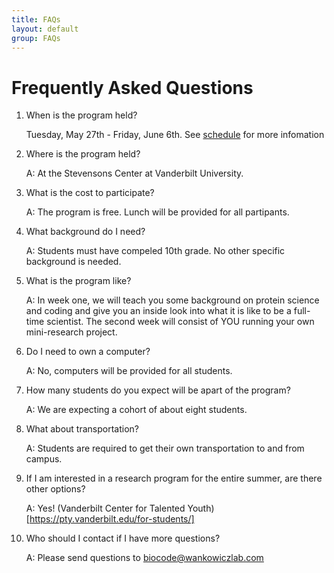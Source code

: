 ```yaml
---
title: FAQs
layout: default
group: FAQs
---
```


# Frequently Asked Questions

1. When is the program held?
   
   Tuesday, May 27th - Friday, June 6th. See [schedule](/schedule) for more infomation
   
2. Where is the program held?
   
   A: At the Stevensons Center at Vanderbilt University.

3. What is the cost to participate?
   
   A: The program is free. Lunch will be provided for all partipants.

4. What background do I need?
   
   A: Students must have compeled 10th grade. No other specific background is needed.

5. What is the program like?
    
   A: In week one, we will teach you some background on protein science and coding and give you an inside look into what it is like to be a full-time scientist.
   The second week will consist of YOU running your own mini-research project.

6. Do I need to own a computer?

   A: No, computers will be provided for all students.

7. How many students do you expect will be apart of the program?

   A: We are expecting a cohort of about eight students.
   
8. What about transportation?

   A: Students are required to get their own transportation to and from campus. 

10. If I am interested in a research program for the entire summer, are there other options?
    
    A: Yes!
    (Vanderbilt Center for Talented Youth)[https://pty.vanderbilt.edu/for-students/]

12. Who should I contact if I have more questions?

    A: Please send questions to biocode@wankowiczlab.com
      
